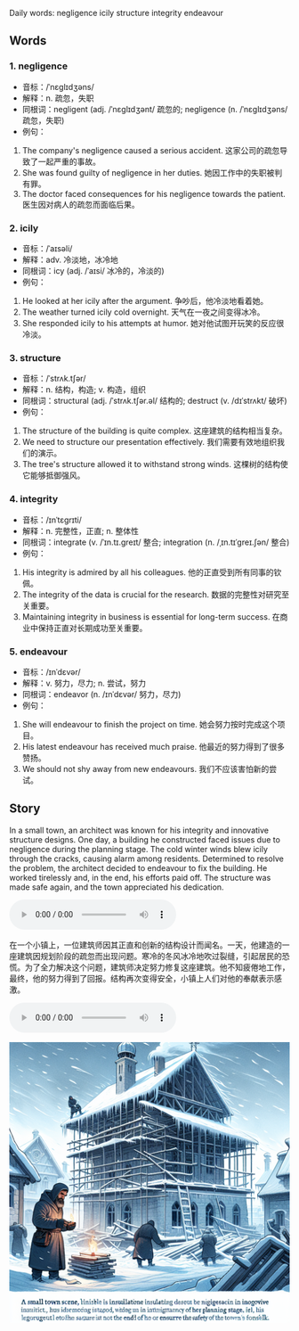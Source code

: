 Daily words: negligence icily structure integrity endeavour

## Words
### 1. negligence
- 音标：/ˈnɛɡlɪdʒəns/ <span style="cursor: pointer;" onclick="document.getElementById('audio-player-1').play()"><i class="fas fa-volume-up"></i></span>
<audio id="audio-player-1" src="audios/words/negligence.mp3" style="display:none;"></audio>
- 解释：n. 疏忽，失职
- 同根词：negligent (adj. /ˈnɛɡlɪdʒənt/ 疏忽的; negligence (n. /ˈnɛɡlɪdʒəns/ 疏忽，失职)
- 例句：
1. The company's negligence caused a serious accident.
这家公司的疏忽导致了一起严重的事故。
2. She was found guilty of negligence in her duties.
她因工作中的失职被判有罪。
3. The doctor faced consequences for his negligence towards the patient.
医生因对病人的疏忽而面临后果。

### 2. icily
- 音标：/ˈaɪsəli/ <span style="cursor: pointer;" onclick="document.getElementById('audio-player-2').play()"><i class="fas fa-volume-up"></i></span>
<audio id="audio-player-2" src="audios/words/icily.mp3" style="display:none;"></audio>
- 解释：adv. 冷淡地，冰冷地
- 同根词：icy (adj. /ˈaɪsi/ 冰冷的，冷淡的)
- 例句：
1. He looked at her icily after the argument.
争吵后，他冷淡地看着她。
2. The weather turned icily cold overnight.
天气在一夜之间变得冰冷。
3. She responded icily to his attempts at humor.
她对他试图开玩笑的反应很冷淡。

### 3. structure
- 音标：/ˈstrʌk.tʃər/ <span style="cursor: pointer;" onclick="document.getElementById('audio-player-3').play()"><i class="fas fa-volume-up"></i></span>
<audio id="audio-player-3" src="audios/words/structure.mp3" style="display:none;"></audio>
- 解释：n. 结构，构造; v. 构造，组织
- 同根词：structural (adj. /ˈstrʌk.tʃər.əl/ 结构的; destruct (v. /dɪˈstrʌkt/ 破坏)
- 例句：
1. The structure of the building is quite complex.
这座建筑的结构相当复杂。
2. We need to structure our presentation effectively.
我们需要有效地组织我们的演示。
3. The tree's structure allowed it to withstand strong winds.
这棵树的结构使它能够抵御强风。

### 4. integrity
- 音标：/ɪnˈtɛɡrɪti/ <span style="cursor: pointer;" onclick="document.getElementById('audio-player-4').play()"><i class="fas fa-volume-up"></i></span>
<audio id="audio-player-4" src="audios/words/integrity.mp3" style="display:none;"></audio>
- 解释：n. 完整性，正直; n. 整体性
- 同根词：integrate (v. /ˈɪn.tɪ.ɡreɪt/ 整合; integration (n. /ˌɪn.tɪˈɡreɪ.ʃən/ 整合)
- 例句：
1. His integrity is admired by all his colleagues.
他的正直受到所有同事的钦佩。
2. The integrity of the data is crucial for the research.
数据的完整性对研究至关重要。
3. Maintaining integrity in business is essential for long-term success.
在商业中保持正直对长期成功至关重要。

### 5. endeavour
- 音标：/ɪnˈdɛvər/ <span style="cursor: pointer;" onclick="document.getElementById('audio-player-5').play()"><i class="fas fa-volume-up"></i></span>
<audio id="audio-player-5" src="audios/words/endeavour.mp3" style="display:none;"></audio>
- 解释：v. 努力，尽力; n. 尝试，努力
- 同根词：endeavor (n. /ɪnˈdɛvər/ 努力，尽力)
- 例句：
1. She will endeavour to finish the project on time.
她会努力按时完成这个项目。
2. His latest endeavour has received much praise.
他最近的努力得到了很多赞扬。
3. We should not shy away from new endeavours.
我们不应该害怕新的尝试。

## Story
In a small town, an architect was known for his integrity and innovative structure designs. One day, a building he constructed faced issues due to negligence during the planning stage. The cold winter winds blew icily through the cracks, causing alarm among residents. Determined to resolve the problem, the architect decided to endeavour to fix the building. He worked tirelessly and, in the end, his efforts paid off. The structure was made safe again, and the town appreciated his dedication.

<audio controls>
  <source src="./audios/story/2024-11-03-english.mp3" type="audio/mpeg">
  你的浏览器不支持音频元素。
</audio>
  

在一个小镇上，一位建筑师因其正直和创新的结构设计而闻名。一天，他建造的一座建筑因规划阶段的疏忽而出现问题。寒冷的冬风冰冷地吹过裂缝，引起居民的恐慌。为了全力解决这个问题，建筑师决定努力修复这座建筑。他不知疲倦地工作，最终，他的努力得到了回报。结构再次变得安全，小镇上人们对他的奉献表示感激。

<audio controls>
  <source src="./audios/story/2024-11-03-chinese.mp3" type="audio/mpeg">
  你的浏览器不支持音频元素。
</audio>
  

![story](./images/2024-11-03.png)

